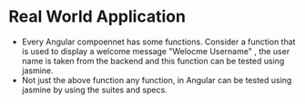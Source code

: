 # Real World Application

- Every Angular compoennet has some functions. Consider a function that is used to display a welcome message "Welocme Username" , the user name is taken from the backend and this function can be tested using jasmine.
- Not just the above function any function, in Angular can be tested using jasmine by using the suites and specs.